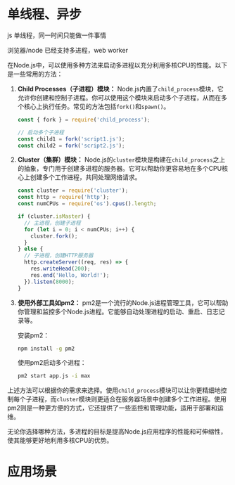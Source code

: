 # 单线程、异步

js 单线程，同一时间只能做一件事情

浏览器/node 已经支持多进程，web worker

在Node.js中，可以使用多种方法来启动多进程以充分利用多核CPU的性能。以下是一些常用的方法：

1. **Child Processes（子进程）模块：** Node.js内置了`child_process`模块，它允许你创建和控制子进程。你可以使用这个模块来启动多个子进程，从而在多个核心上执行任务。常见的方法包括`fork()`和`spawn()`。

   ```javascript
   const { fork } = require('child_process');

   // 启动多个子进程
   const child1 = fork('script1.js');
   const child2 = fork('script2.js');
   ```

2. **Cluster（集群）模块：** Node.js的`cluster`模块是构建在`child_process`之上的抽象，专门用于创建多进程的服务器。它可以帮助你更容易地在多个CPU核心上创建多个工作进程，共同处理网络请求。

   ```javascript
   const cluster = require('cluster');
   const http = require('http');
   const numCPUs = require('os').cpus().length;

   if (cluster.isMaster) {
     // 主进程，创建子进程
     for (let i = 0; i < numCPUs; i++) {
       cluster.fork();
     }
   } else {
     // 子进程，创建HTTP服务器
     http.createServer((req, res) => {
       res.writeHead(200);
       res.end('Hello, World!');
     }).listen(8000);
   }
   ```

3. **使用外部工具如pm2：** pm2是一个流行的Node.js进程管理工具，它可以帮助你管理和监控多个Node.js进程。它能够自动处理进程的启动、重启、日志记录等。

   安装pm2：

   ```sh
   npm install -g pm2
   ```

   使用pm2启动多个进程：

   ```sh
   pm2 start app.js -i max
   ```

上述方法可以根据你的需求来选择。使用`child_process`模块可以让你更精细地控制每个子进程，而`cluster`模块则更适合在服务器场景中创建多个工作进程。使用pm2则是一种更方便的方式，它还提供了一些监控和管理功能，适用于部署和运维。

无论你选择哪种方法，多进程的目标是提高Node.js应用程序的性能和可伸缩性，使其能够更好地利用多核CPU的优势。

# 应用场景

